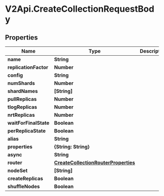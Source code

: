 # V2Api.CreateCollectionRequestBody

## Properties

Name | Type | Description | Notes
------------ | ------------- | ------------- | -------------
**name** | **String** |  | [optional] 
**replicationFactor** | **Number** |  | [optional] 
**config** | **String** |  | [optional] 
**numShards** | **Number** |  | [optional] 
**shardNames** | **[String]** |  | [optional] 
**pullReplicas** | **Number** |  | [optional] 
**tlogReplicas** | **Number** |  | [optional] 
**nrtReplicas** | **Number** |  | [optional] 
**waitForFinalState** | **Boolean** |  | [optional] 
**perReplicaState** | **Boolean** |  | [optional] 
**alias** | **String** |  | [optional] 
**properties** | **{String: String}** |  | [optional] 
**async** | **String** |  | [optional] 
**router** | [**CreateCollectionRouterProperties**](CreateCollectionRouterProperties.md) |  | [optional] 
**nodeSet** | **[String]** |  | [optional] 
**createReplicas** | **Boolean** |  | [optional] 
**shuffleNodes** | **Boolean** |  | [optional] 


